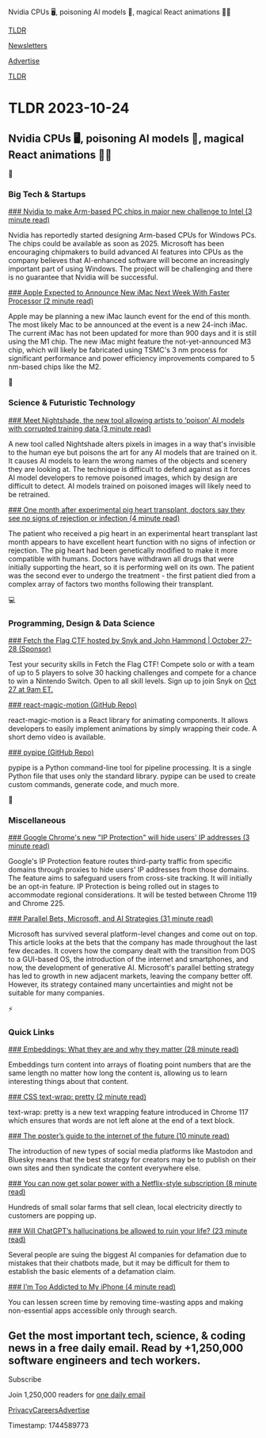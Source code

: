 Nvidia CPUs 🖥️, poisoning AI models 🤖, magical React animations 👨‍💻

[TLDR](/)

[Newsletters](/newsletters)

[Advertise](https://advertise.tldr.tech/)

[TLDR](/)

# TLDR 2023-10-24

## Nvidia CPUs 🖥️, poisoning AI models 🤖, magical React animations 👨‍💻

📱

### Big Tech & Startups

[### Nvidia to make Arm-based PC chips in major new challenge to Intel (3 minute read)](https://www.reuters.com/technology/nvidia-make-arm-based-pc-chips-major-new-challenge-intel-2023-10-23/?utm_source=tldrnewsletter)

Nvidia has reportedly started designing Arm-based CPUs for Windows PCs. The chips could be available as soon as 2025. Microsoft has been encouraging chipmakers to build advanced AI features into CPUs as the company believes that AI-enhanced software will become an increasingly important part of using Windows. The project will be challenging and there is no guarantee that Nvidia will be successful.

[### Apple Expected to Announce New iMac Next Week With Faster Processor (2 minute read)](https://www.macrumors.com/2023/10/23/apple-to-announce-new-imac-october-halloween/?utm_source=tldrnewsletter)

Apple may be planning a new iMac launch event for the end of this month. The most likely Mac to be announced at the event is a new 24-inch iMac. The current iMac has not been updated for more than 900 days and it is still using the M1 chip. The new iMac might feature the not-yet-announced M3 chip, which will likely be fabricated using TSMC's 3 nm process for significant performance and power efficiency improvements compared to 5 nm-based chips like the M2.

🚀

### Science & Futuristic Technology

[### Meet Nightshade, the new tool allowing artists to ‘poison’ AI models with corrupted training data (3 minute read)](https://venturebeat.com/ai/meet-nightshade-the-new-tool-allowing-artists-to-poison-ai-models-with-corrupted-training-data/?utm_source=tldrnewsletter)

A new tool called Nightshade alters pixels in images in a way that's invisible to the human eye but poisons the art for any AI models that are trained on it. It causes AI models to learn the wrong names of the objects and scenery they are looking at. The technique is difficult to defend against as it forces AI model developers to remove poisoned images, which by design are difficult to detect. AI models trained on poisoned images will likely need to be retrained.

[### One month after experimental pig heart transplant, doctors say they see no signs of rejection or infection (4 minute read)](https://www.cnn.com/2023/10/20/health/pig-heart-transplant-maryland-update/index.html?utm_source=tldrnewsletter)

The patient who received a pig heart in an experimental heart transplant last month appears to have excellent heart function with no signs of infection or rejection. The pig heart had been genetically modified to make it more compatible with humans. Doctors have withdrawn all drugs that were initially supporting the heart, so it is performing well on its own. The patient was the second ever to undergo the treatment - the first patient died from a complex array of factors two months following their transplant.

💻

### Programming, Design & Data Science

[### Fetch the Flag CTF hosted by Snyk and John Hammond | October 27-28 (Sponsor)](https://snyk.io/events/ctf/?utm_campaign=aom_2023&amp;utm_medium=paid-email&amp;utm_source=tldr&amp;utm_content=ctf)

Test your security skills in Fetch the Flag CTF! Compete solo or with a team of up to 5 players to solve 30 hacking challenges and compete for a chance to win a Nintendo Switch. Open to all skill levels. Sign up to join Snyk on [Oct 27 at 9am ET.](https://snyk.io/events/ctf/?utm_campaign=aom_2023&utm_medium=paid-email&utm_source=tldr&utm_content=ctf)

[### react-magic-motion (GitHub Repo)](https://github.com/etesam913/react-magic-motion?utm_source=tldrnewsletter)

react-magic-motion is a React library for animating components. It allows developers to easily implement animations by simply wrapping their code. A short demo video is available.

[### pypipe (GitHub Repo)](https://github.com/bugen/pypipe?utm_source=tldrnewsletter)

pypipe is a Python command-line tool for pipeline processing. It is a single Python file that uses only the standard library. pypipe can be used to create custom commands, generate code, and much more.

🎁

### Miscellaneous

[### Google Chrome's new "IP Protection" will hide users' IP addresses (3 minute read)](https://www.bleepingcomputer.com/news/google/google-chromes-new-ip-protection-will-hide-users-ip-addresses/?utm_source=tldrnewsletter)

Google's IP Protection feature routes third-party traffic from specific domains through proxies to hide users' IP addresses from those domains. The feature aims to safeguard users from cross-site tracking. It will initially be an opt-in feature. IP Protection is being rolled out in stages to accommodate regional considerations. It will be tested between Chrome 119 and Chrome 225.

[### Parallel Bets, Microsoft, and AI Strategies (31 minute read)](https://www.matthewball.vc/all/parallelbets?utm_source=tldrnewsletter)

Microsoft has survived several platform-level changes and come out on top. This article looks at the bets that the company has made throughout the last few decades. It covers how the company dealt with the transition from DOS to a GUI-based OS, the introduction of the internet and smartphones, and now, the development of generative AI. Microsoft's parallel betting strategy has led to growth in new adjacent markets, leaving the company better off. However, its strategy contained many uncertainties and might not be suitable for many companies.

⚡

### Quick Links

[### Embeddings: What they are and why they matter (28 minute read)](https://simonwillison.net/2023/Oct/23/embeddings/?utm_source=tldrnewsletter)

Embeddings turn content into arrays of floating point numbers that are the same length no matter how long the content is, allowing us to learn interesting things about that content.

[### CSS text-wrap: pretty (2 minute read)](https://developer.chrome.com/en/blog/css-text-wrap-pretty/?utm_source=tldrnewsletter)

text-wrap: pretty is a new text wrapping feature introduced in Chrome 117 which ensures that words are not left alone at the end of a text block.

[### The poster’s guide to the internet of the future (10 minute read)](https://www.theverge.com/2023/10/23/23928550/posse-posting-activitypub-standard-twitter-tumblr-mastodon?utm_source=tldrnewsletter)

The introduction of new types of social media platforms like Mastodon and Bluesky means that the best strategy for creators may be to publish on their own sites and then syndicate the content everywhere else.

[### You can now get solar power with a Netflix-style subscription (8 minute read)](https://www.msn.com/en-us/money/markets/you-can-now-get-solar-power-with-a-netflix-style-subscription/ar-AA1hYsB3?utm_source=tldrnewsletter)

Hundreds of small solar farms that sell clean, local electricity directly to customers are popping up.

[### Will ChatGPT’s hallucinations be allowed to ruin your life? (23 minute read)](https://arstechnica.com/tech-policy/2023/10/will-chatgpts-hallucinations-be-allowed-to-ruin-your-life/?utm_source=tldrnewsletter)

Several people are suing the biggest AI companies for defamation due to mistakes that their chatbots made, but it may be difficult for them to establish the basic elements of a defamation claim.

[### I’m Too Addicted to My iPhone (4 minute read)](https://kevquirk.com/im-too-addicted-to-my-iphone?utm_source=tldrnewsletter)

You can lessen screen time by removing time-wasting apps and making non-essential apps accessible only through search.

## Get the most important tech, science, & coding news in a free daily email. Read by +1,250,000 software engineers and tech workers.

Subscribe

Join 1,250,000 readers for [one daily email](/api/latest/tech)

[Privacy](/privacy)[Careers](https://jobs.ashbyhq.com/tldr.tech)[Advertise](/tech/advertise)

Timestamp: 1744589773